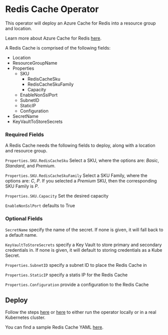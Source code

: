 # Redis Cache Operator

This operator will deploy an Azure Cache for Redis into a resource group and location.

Learn more about Azure Cache for Redis [here](https://docs.microsoft.com/en-us/azure/azure-cache-for-redis/cache-overview).

A Redis Cache is comprised of the following fields:
- Location
- ResourceGroupName
- Properties
    - SKU
        - RedisCacheSku
        - RedisCacheSkuFamily
        - Capacity
    - EnableNonSslPort
    - SubnetID
    - StaticIP
    - Configuration
- SecretName
- KeyVaultToStoreSecrets

### Required Fields

A Redis Cache needs the following fields to deploy, along with a location and resource group.

`Properties.SKU.RedisCacheSku` Select a SKU, where the options are: _Basic_, _Standard_, and _Premium_.

`Properties.SKU.RedisCacheSkuFamily` Select a SKU Family, where the options are: _C_, _P_. If you selected a _Premium_ SKU, then the corresponding SKU Family is _P_.

`Properties.SKU.Capacity` Set the desired capacity 

`EnableNonSslPort` defaults to True

### Optional Fields

`SecretName` specify the name of the secret. If none is given, it will fall back to a default name.

`KeyVaultToStoreSecrets` specify a Key Vault to store primary and secondary credentials in. If none is given, it will default to storing credentials as a Kube Secret.

`Properties.SubnetID` specify a subnet ID to place the Redis Cache in

`Properties.StaticIP` specify a statis IP for the Redis Cache

`Properties.Configuration` provide a configuration to the Redis Cache

## Deploy

Follow the steps [here](/docs/development.md) or [here](/docs/deploy.md) to either run the operator locally or in a real Kubernetes cluster.

You can find a sample Redis Cache YAML [here](/config/samples/azure_v1alpha1_rediscache.yaml).